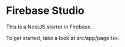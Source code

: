 # Firebase Studio

This is a NextJS starter in Firebase.

To get started, take a look at src/app/page.tsx.
